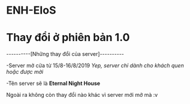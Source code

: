 # ENH-EIoS

# Thay đổi ở phiên bản 1.0

----------[Những thay đổi của server]----------

-Server mở cửa từ 15/8-16/8/2019 *Yep, server chỉ dành cho khách quen hoặc được mời*

-Tên server sẽ là **Eternal Night House**

Ngoài ra không còn thay đổi nào khác vì server mới mở mà :v
